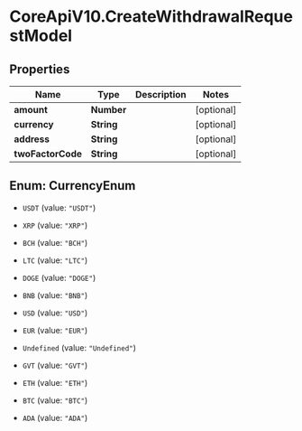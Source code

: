 # CoreApiV10.CreateWithdrawalRequestModel

## Properties
Name | Type | Description | Notes
------------ | ------------- | ------------- | -------------
**amount** | **Number** |  | [optional] 
**currency** | **String** |  | [optional] 
**address** | **String** |  | [optional] 
**twoFactorCode** | **String** |  | [optional] 


<a name="CurrencyEnum"></a>
## Enum: CurrencyEnum


* `USDT` (value: `"USDT"`)

* `XRP` (value: `"XRP"`)

* `BCH` (value: `"BCH"`)

* `LTC` (value: `"LTC"`)

* `DOGE` (value: `"DOGE"`)

* `BNB` (value: `"BNB"`)

* `USD` (value: `"USD"`)

* `EUR` (value: `"EUR"`)

* `Undefined` (value: `"Undefined"`)

* `GVT` (value: `"GVT"`)

* `ETH` (value: `"ETH"`)

* `BTC` (value: `"BTC"`)

* `ADA` (value: `"ADA"`)




